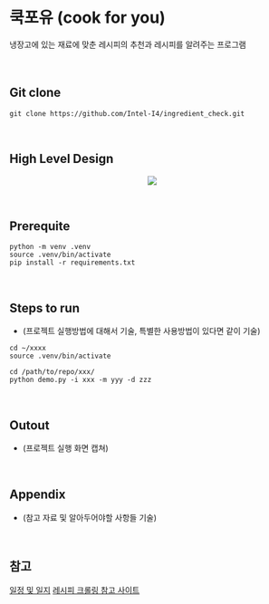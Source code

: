 # 쿡포유 (cook for you)
냉장고에 있는 재료에 맞춘 레시피의 추천과 레시피를 알려주는 프로그램 
</br></br></br>


## Git clone 
```
git clone https://github.com/Intel-I4/ingredient_check.git
```


</br>


## High Level Design

<p align="center">
  <img src="https://file.notion.so/f/f/6cbc4593-1f87-4219-99f0-e012e89996a2/5f168b95-bd5c-426d-a20d-627736b2feb1/Untitled.png?id=67c31580-329b-4c04-bbc5-6ebbd4d879ea&table=block&spaceId=6cbc4593-1f87-4219-99f0-e012e89996a2&expirationTimestamp=1719626400000&signature=ZvTvRTR8tayTwbmkpvYh39ugJPWyFMh58_U1CrRfLdg&downloadName=Untitled.png">
</p>



</br>


## Prerequite
```
python -m venv .venv
source .venv/bin/activate
pip install -r requirements.txt
```


</br>


## Steps to run

- (프로젝트 실행방법에 대해서 기술, 특별한 사용방법이 있다면 같이 기술)

```
cd ~/xxxx
source .venv/bin/activate

cd /path/to/repo/xxx/
python demo.py -i xxx -m yyy -d zzz
```


</br>


## Outout

- (프로젝트 실행 화면 캡쳐)


</br>


## Appendix

- (참고 자료 및 알아두어야할 사항들 기술)


</br>




## 참고

[일정 및 일지](https://jang-hw.notion.site/I4-2024-372453cc120247ff860577e3eaf6c50d?pvs=74)
[레시피 크롤링 참고 사이트](https://otugi.tistory.com/393)   


